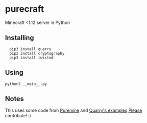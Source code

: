 # purecraft
Minecraft &lt;1.12 server in Python
## Installing

	  pip3 install quarry
	  pip3 install cryptography
	  pip3 install twisted
## Using

    python3 __main__.py

## Notes
This uses some code from [Puremine](https://github.com/Yardanico/puremine/ "Thank you :)") and [Quarry's examples](https://github.com/barneygale/quarry/blob/master/examples/server_chat_room.py "Thank you for the awesome module!")
[Please](javascript:void "pleeease i do really need some help i am panicking with this aaaa this is so hard i am a python noob :(") contribute! :)
